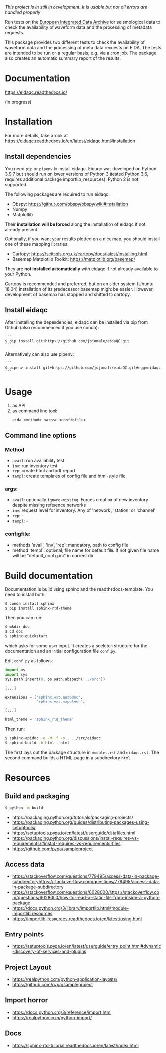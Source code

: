 *This project is in still in development. It is usable but not*
*all errors are handled properly*


Run tests on the 
[European Integrated Data Archive](http://www.orfeus-eu.org/data/eida/) 
for seismological data
to check the availability of waveform data and the processing of metadata requests.

This package provides two different tests to check the availability of waveform data and the processing of 
meta data requests on EIDA. 
The tests are intended to be run on a regular 
basis, e.g. via a cron job. The package also creates an
automatic summary report of the results.

# Documentation

https://eidaqc.readthedocs.io/

(in progress)

# Installation

For more details, take a look at https://eidaqc.readthedocs.io/en/latest/eidaqc.html#installation

## Install dependencies
You need `pip` or `pipenv` to install eidaqc. Eidaqc was developed on Python 3.9.7 but
should run on lower versions of Python 3 (tested Python 3.6, requires additional package importlib_resources). Python 2 is not supported.

The following packages are required to run eidaqc:
- Obspy: https://github.com/obspy/obspy/wiki#installation
- Numpy
- Matplotlib

Their **installation will be forced** along the installation of eidaqc if not already present.


Optionally, if you want your results plotted on a nice map, you should install one of these mapping libraries:
- Cartopy: https://scitools.org.uk/cartopy/docs/latest/installing.html
- Basemap Matplotlib Toolkit: https://matplotlib.org/basemap/

They are **not installed automatically** with eidaqc if not already available to your Python.

Cartopy is recommended and preferred, but on an older system (Ubuntu 18.04)
installation of its predecessor basemap might be easier. However, development of basemap has stopped and shifted to cartopy.


## Install eidaqc

After installing the dependencies, eidaqc can be installed 
via pip from Github (also recommended if you use conda):


    ```
    $ pip install git+https://github.com/jojomale/eidaQC.git
    ```


Alternatively can also use pipenv:

    ```
    $ pipenv install git+https://github.com/jojomale/eidaQC.git#egg=eidaqc
    ```

# Usage

1. as API
2. as command line tool:
    ```
    eida <method> <args> <configfile>
    ```

## Command line options
### Method
- `avail`: run availability test
- `inv`:   run inventory test
- `rep`:   create html and pdf report
- `templ`: create templates of config file 
            and html-style file

### args:
- `avail`: optionally `ignore-missing`. Forces creation
    of new inventory despite missing reference networks
- `inv`: <level>
    request level for inventory. Any of
    'network', 'station' or 'channel'
- `rep`: -
- `templ`: -

### configfile:
- methods 'avail', 'inv', 'rep': mandatory,
        path to config file
- method 'templ': optional; file name for default
    file. If not given file name will be 
    "default_config.ini" in current dir.


# Build documentation
Documentation is build using sphinx and the readthedocs-template. You need to install both:

```bash
$ conda install sphinx
$ pip install sphinx-rtd-theme
```

Then you can run:
```bash
$ mkdir doc
$ cd doc
$ sphinx-quickstart 
```
which asks for some user input. It creates a sceleton structure for
the documentation and an initial configuration file `conf.py`.

Edit `conf.py` as follows:

```python
import os
import sys
sys.path.insert(0, os.path.abspath('../src'))

[...]

extensions = ['sphinx.ext.autodoc', 
              'sphinx.ext.napoleon']

[...]

html_theme = 'sphinx_rtd_theme'
```

Then run:
```bash
$ sphinx-apidoc -e -M -f -o . ../src/eidaqc
$ sphinx-build -b html . html
```

The first lays out the package structure in `modules.rst`
and `eidaqc.rst`.
The second command builds a HTML-page in a subdirectory `html`.

# Resources

## Build and packaging
```bash
$ python -m build
```
- https://packaging.python.org/tutorials/packaging-projects/
- https://packaging.python.org/guides/distributing-packages-using-setuptools/
- https://setuptools.pypa.io/en/latest/userguide/datafiles.html
- https://packaging.python.org/discussions/install-requires-vs-requirements/#install-requires-vs-requirements-files
- https://github.com/pypa/sampleproject


## Access data 
- https://stackoverflow.com/questions/779495/access-data-in-package-subdirectoryhttps://stackoverflow.com/questions/779495/access-data-in-package-subdirectory
- https://stackoverflow.com/questions/6028000/https://stackoverflow.com/questions/6028000/how-to-read-a-static-file-from-inside-a-python-package
- https://docs.python.org/3/library/importlib.html#module-importlib.resources
- https://importlib-resources.readthedocs.io/en/latest/using.html

## Entry points
- https://setuptools.pypa.io/en/latest/userguide/entry_point.html#dynamic-discovery-of-services-and-plugins

## Project Layout
- https://realpython.com/python-application-layouts/
- https://github.com/pypa/sampleproject

## Import horror
- https://docs.python.org/3/reference/import.html
- https://realpython.com/python-import/

## Docs
- https://sphinx-rtd-tutorial.readthedocs.io/en/latest/index.html
